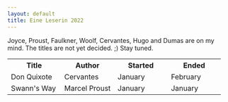 ```yaml
---
layout: default
title: Eine Leserin 2022
---
```


Joyce, Proust, Faulkner, Woolf, Cervantes, Hugo and Dumas are on my mind.
The titles are not yet decided. ;)
Stay tuned.

<table id="myTable">
  <tr class="header">
    <th style="width:25%;">Title</th>
    <th style="width:25%;">Author</th>
    <th style="width:25%;">Started</th>
    <th style="width:25%;">Ended</th>
  </tr>
  <tr>
    <td>Don Quixote</td>
    <td>Cervantes</td>
    <td>January</td>
    <td>February</td>
  </tr>
  <tr>
    <td>Swann's Way</td>
    <td>Marcel Proust</td>
    <td>January</td>
    <td>January</td>
  </tr>
</table>

<!--After all, philosophy is the preparation for death. ;) Can you avoid death?-->

<!--
<a target="_blank" href="#">
  <img class=".books-image" src="https://banashri.github.io/images/proust-1.jpg" alt="Du côté de chez Swann" style="width:150px">
</a>
<a target="_blank" href="#">
  <img class=".books-image" src="https://banashri.github.io/images/proust-2.jpg" alt="À l'ombre des jeunes filles en fleurs" style="width:150px">
</a>
<a target="_blank" href="#">
  <img class=".books-image" src="https://banashri.github.io/images/proust-3.jpg" alt="Le Côté de Guermantes" style="width:150px">
</a>
<a target="_blank" href="#">
  <img class=".books-image" src="https://banashri.github.io/images/proust-4.jpg" alt="Sodome et Gomorrhe" style="width:150px">
</a>
<a target="_blank" href="#">
  <img class=".books-image" src="https://banashri.github.io/images/proust-5.jpg" alt="La Prisonnière" style="width:150px">
</a>
<a target="_blank" href="#">
  <img class=".books-image" src="https://banashri.github.io/images/proust-6.jpg" alt="La Fugitive + Le Temps retrouvé" style="width:150px">
</a>

<a target="_blank" href="#">
  <img class=".books-image" src="https://banashri.github.io/images/master-margarita.jpg" alt="The Master and Margarita" style="width:150px">
</a>
<a target="_blank" href="#">
  <img class=".books-image" src="https://banashri.github.io/images/one-day.jpg" alt="One Day in the Life of Ivan Denisovich" style="width:150px">
</a>
<a target="_blank" href="#">
  <img class=".books-image" src="https://banashri.github.io/images/gentry.jpg" alt="Home of the Gentry" style="width:150px">
</a>
<a target="_blank" href="#">
  <img class=".books-image" src="https://banashri.github.io/images/life-fate.jpg" alt="Life and Fate" style="width:150px">
</a>
<a target="_blank" href="#">
  <img class=".books-image" src="https://banashri.github.io/images/first-circle.jpg" alt="In the First Circle" style="width:150px">
</a>
<a target="_blank" href="https://www.amazon.de/-/en/Miguel-Cervantes/dp/0241347769/ref=sr_1_8?crid=BA1B2K5TD6J6&keywords=don+quixote+englisch&qid=1638825016&sprefix=don+quixo%2Caps%2C191&sr=8-8">
  <img class=".books-image" src="https://banashri.github.io/images/don.jpg" alt="Don Quixote" style="width:150px">
</a>
-->
